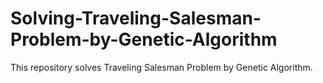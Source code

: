 # Solving-Traveling-Salesman-Problem-by-Genetic-Algorithm
This repository solves Traveling Salesman Problem by Genetic Algorithm.
